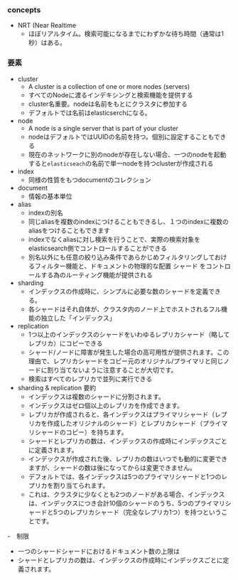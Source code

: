 ### concepts
- NRT (Near Realtime
  - ほぼリアルタイム。検索可能になるまでにわずかな待ち時間（通常は1秒）はある。
  
### 要素
- cluster
  - A cluster is a collection of one or more nodes (servers)
  - すべてのNodeに渡るインデキシングと検索機能を提供する
  - cluster名重要。nodeは名前をもとにクラスタに参加する
  - デフォルトでは名前はelasticserchになる。
- node
  - A node is a single server that is part of your cluster
  - nodeはデフォルトではUUIDの名前を持つ。個別に設定することもできる
  - 現在のネットワークに別のnodeが存在しない場合、一つのnodeを起動すると`elasticseach`の名前で単一nodeを持つclusterが作成される
- index 
  - 同様の性質をもつdocumentのコレクション
- document
  - 情報の基本単位
- alias
  - indexの別名
  - 同じaliasを複数のindexにつけることもできるし、１つのindexに複数のaliasをつけることもできます
  - indexでなくaliasに対し検索を行うことで、実際の検索対象をelasticsearch側でコントロールすることができる
  - 別名以外にも任意の絞り込み条件であらかじめフィルタリングしておけるフィルター機能と、ドキュメントの物理的な配置 シャード をコントロールする為のルーティング機能が提供される
- sharding
  - インデックスの作成時に、シンプルに必要な数のシャードを定義できる。
  - 各シャードはそれ自体が、クラスタ内のノード上でホストされるフル機能の独立した「インデックス」
- replication
  - 1つ以上のインデックスのシャードをいわゆるレプリカシャード（略してレプリカ）にコピーできる
  - シャード/ノードに障害が発生した場合の高可用性が提供されます。この理由で、レプリカシャードをコピー元のオリジナル/プライマリと同じノードに割り当てないように注意することが大切です。
  - 検索はすべてのレプリカで並列に実行できる
- sharding & replication 要約
  - インデックスは複数のシャードに分割されます。
  - インデックスはゼロ個以上のレプリカを作成できます。
  - レプリカが作成されると、各インデックスはプライマリシャード（レプリカを作成したオリジナルのシャード）とレプリカシャード（プライマリシャードのコピー）を持ちます。 
  - シャードとレプリカの数は、インデックスの作成時にインデックスごとに定義されます。
  - インデックスが作成された後、レプリカの数はいつでも動的に変更できますが、シャードの数は後になってからは変更できません。
  - デフォルトでは、各インデックスは5つのプライマリシャードと1つのレプリカを割り当てられます。
  - これは、クラスタに少なくとも2つのノードがある場合、インデックスは、インデックスにつき合計10個のシャードのうち、5つのプライマリシャードと5つのレプリカシャード（完全なレプリカ1つ）を持つということです。

-　制限
  - 一つのシャードシャードにおけるドキュメント数の上限は
  - シャードとレプリカの数は、インデックスの作成時にインデックスごとに定義されます。
